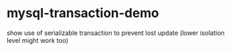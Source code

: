 # mysql-transaction-demo

show use of serializable transaction to prevent lost update (lower isolation level might work too)
